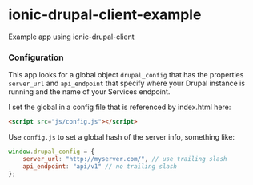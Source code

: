 ionic-drupal-client-example
===========================

Example app using ionic-drupal-client

### Configuration ###

This app looks for a global object `drupal_config` that has the properties `server_url` and `api_endpoint` that specify where your Drupal instance is running and the name of your Services endpoint.

I set the global in a config file that is referenced by index.html here:

```html
<script src="js/config.js"></script>
```
Use `config.js` to set a global hash of the server info, something like:

```javascript
window.drupal_config = {
    server_url: "http://myserver.com/", // use trailing slash
    api_endpoint: "api/v1" // no trailing slash
};
```
